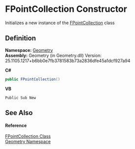# FPointCollection Constructor


Initializes a new instance of the <a href="3859ed3f-7a82-1946-19cb-a8dc322fc4f1.md">FPointCollection</a> class



## Definition
**Namespace:** <a href="eb409b48-e279-bdb4-daf3-3196b72d55a2.md">Geometry</a>  
**Assembly:** Geometry (in Geometry.dll) Version: 25.1105.1217+b6bb0e7fb3781583b73a2836dfe45a1dcf927a94

**C#**
``` C#
public FPointCollection()
```
**VB**
``` VB
Public Sub New
```



## See Also


#### Reference
<a href="3859ed3f-7a82-1946-19cb-a8dc322fc4f1.md">FPointCollection Class</a>  
<a href="eb409b48-e279-bdb4-daf3-3196b72d55a2.md">Geometry Namespace</a>  
